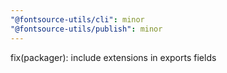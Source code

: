 ```yaml
---
"@fontsource-utils/cli": minor
"@fontsource-utils/publish": minor
---
```


fix(packager): include extensions in exports fields

